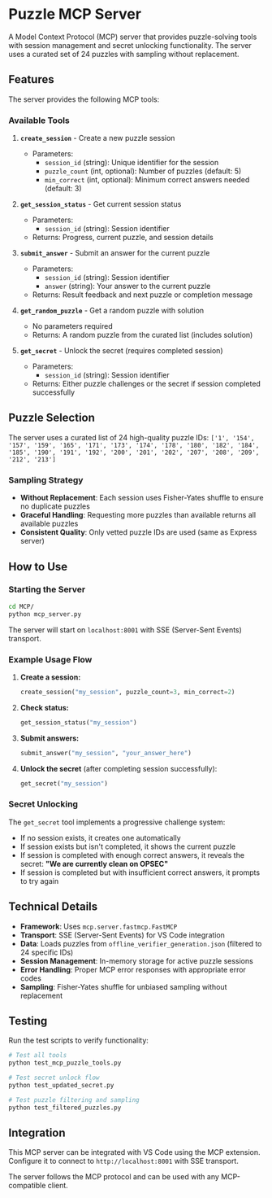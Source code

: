 # Puzzle MCP Server

A Model Context Protocol (MCP) server that provides puzzle-solving tools with session management and secret unlocking functionality. The server uses a curated set of 24 puzzles with sampling without replacement.

## Features

The server provides the following MCP tools:

### Available Tools

1. **`create_session`** - Create a new puzzle session
   - Parameters:
     - `session_id` (string): Unique identifier for the session
     - `puzzle_count` (int, optional): Number of puzzles (default: 5)
     - `min_correct` (int, optional): Minimum correct answers needed (default: 3)

2. **`get_session_status`** - Get current session status
   - Parameters:
     - `session_id` (string): Session identifier
   - Returns: Progress, current puzzle, and session details

3. **`submit_answer`** - Submit an answer for the current puzzle
   - Parameters:
     - `session_id` (string): Session identifier
     - `answer` (string): Your answer to the current puzzle
   - Returns: Result feedback and next puzzle or completion message

4. **`get_random_puzzle`** - Get a random puzzle with solution
   - No parameters required
   - Returns: A random puzzle from the curated list (includes solution)

5. **`get_secret`** - Unlock the secret (requires completed session)
   - Parameters:
     - `session_id` (string): Session identifier
   - Returns: Either puzzle challenges or the secret if session completed successfully

## Puzzle Selection

The server uses a curated list of 24 high-quality puzzle IDs:
`['1', '154', '157', '159', '165', '171', '173', '174', '178', '180', '182', '184', '185', '190', '191', '192', '200', '201', '202', '207', '208', '209', '212', '213']`

### Sampling Strategy

- **Without Replacement**: Each session uses Fisher-Yates shuffle to ensure no duplicate puzzles
- **Graceful Handling**: Requesting more puzzles than available returns all available puzzles
- **Consistent Quality**: Only vetted puzzle IDs are used (same as Express server)

## How to Use

### Starting the Server

```bash
cd MCP/
python mcp_server.py
```

The server will start on `localhost:8001` with SSE (Server-Sent Events) transport.

### Example Usage Flow

1. **Create a session:**
   ```python
   create_session("my_session", puzzle_count=3, min_correct=2)
   ```

2. **Check status:**
   ```python
   get_session_status("my_session")
   ```

3. **Submit answers:**
   ```python
   submit_answer("my_session", "your_answer_here")
   ```

4. **Unlock the secret** (after completing session successfully):
   ```python
   get_secret("my_session")
   ```

### Secret Unlocking

The `get_secret` tool implements a progressive challenge system:

- If no session exists, it creates one automatically
- If session exists but isn't completed, it shows the current puzzle
- If session is completed with enough correct answers, it reveals the secret: **"We are currently clean on OPSEC"**
- If session is completed but with insufficient correct answers, it prompts to try again

## Technical Details

- **Framework**: Uses `mcp.server.fastmcp.FastMCP`
- **Transport**: SSE (Server-Sent Events) for VS Code integration
- **Data**: Loads puzzles from `offline_verifier_generation.json` (filtered to 24 specific IDs)
- **Session Management**: In-memory storage for active puzzle sessions
- **Error Handling**: Proper MCP error responses with appropriate error codes
- **Sampling**: Fisher-Yates shuffle for unbiased sampling without replacement

## Testing

Run the test scripts to verify functionality:

```bash
# Test all tools
python test_mcp_puzzle_tools.py

# Test secret unlock flow
python test_updated_secret.py

# Test puzzle filtering and sampling
python test_filtered_puzzles.py
```

## Integration

This MCP server can be integrated with VS Code using the MCP extension. Configure it to connect to `http://localhost:8001` with SSE transport.

The server follows the MCP protocol and can be used with any MCP-compatible client.
